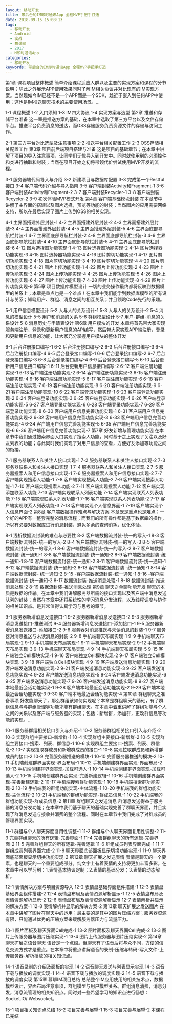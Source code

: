 ```yaml
---
layout: 移动开发
title: 带后台的IM即时通讯App 全程MVP手把手打造
date: 2018-09-15 15:08:13
tags:
  - 移动开发
  - Android
  - 实战
  - 慕课网
  - 2017
  - M即时通讯App
categories:
  - 移动开发
keywords: 带后台的IM即时通讯App 全程MVP手把手打造
---
```

第1章 课程项目整体概述
简单介绍课程适应人群以及主要的实现方案和课程的分节说明；除此之外展示APP使用效果同时了解IM相关协议并对比现有的IM实现方案。当然现如今IM已经不是一个APP而是一个SDK，趋近于嵌入到任何APP中使用；这也是IM推送聊天技术的主要使用场景。...

1-1 课程概述
1-2 入门须知
1-3 IM四大协议
1-4 实现方案与选型
第2章 推送和存储平台准备
这一章是推送方案的基础，在本章中选取了第三方平台以及文件存储平台。推送平台负责消息的送达，而OSS存储服务负责资源文件的存储与访问工作。

2-1 第三方平台对比选型及注意事项
2-2 推送平台相关配置工作
2-3 OSS存储相关配置工作
第3章 项目前后端项目搭建与准备
这是项目的基础章节；在本章中讲解了项目的导入注意事项，让同学们无忧导入到开发中。同时就使用到的必须控件和类进行抽取和封装；当然在项目开始之初将带领代价尝试使用MVP开发的流程。
<!-- more -->
3-1 服务器端代码导入与介绍
3-2 新建项目与数据库配置
3-3 完成第一个Restful接口
3-4 客户端代码介绍与导入指南
3-5 客户端封装Activity和Fragment-1
3-6 客户端封装Activity和Fragment-2
3-7 客户端封装Recycler-1
3-8 客户端封装Recycler-2
3-9 初次体验MVP模式开发
第4章 客户端基础模块封装
在本章节中讲解了主界面的搭建以及图片选择，预览等功能的封装；当然图片的应用需要网络支持，所以在最后实现了图片上传到OSS的相关实现。

4-1 主界面搭建外层封装-1
4-2 主界面搭建外层封装-2
4-3 主界面搭建外层封装-3
4-4 主界面搭建外层封装-4
4-5 主界面搭建外层封装-5
4-6 主界面底部导航栏封装-1
4-7 主界面底部导航栏封装-2
4-8 主界面底部导航栏封装-3
4-9 主界面底部导航栏封装-4
4-10 主界面底部导航栏封装-5
4-11 主界面底部导航栏封装-6
4-12 图片选择器功能实现-1
4-13 图片选择器功能实现-2
4-14 图片选择器功能实现-3
4-15 图片选择器功能实现-4
4-16 图片剪切功能实现-1
4-17 图片剪切功能实现-2
4-18 图片剪切功能实现-3
4-19 图片剪切功能实现-4
4-20 图片剪切功能实现-5
4-21 图片上传功能实现-1
4-22 图片上传功能实现-2
4-23 图片上传功能实现-3
4-24 图片上传功能实现-4
4-25 图片上传功能实现-5
4-26 图片上传功能实现-6
4-27 图片上传功能实现-7
4-28 图片上传功能实现-8
4-29 图片上传功能实现-9
第5章 项目数据库模型设计
一切的业务操作最终都将反映到数据模型的关系上；本章是重点也是一个难点！在本章中我们能学到数据库模型的所有设计与关系；知晓用户、群组、消息之间的相互关系；并且领略Code先行的乐趣。

5-1 用户信息模型设计
5-2 人与人的关系设计-1
5-3 人与人的关系设计-2
5-4 消息的模型设计
5-5 用户和消息的关系
5-6 群组模型设计
5-7 用户-群组-消息的关系设计
5-8 消息历史与申请表设计
第6章 用户模块的开发
本章将首先带大家实现服务端注册，登录和更新用户信息的API编写，然后带大家实现APP端注册，登录和更新用户信息的功能，让大家充分掌握用户模块的整体开发

6-1 后台注册接口编写-1
6-2 后台注册接口编写-2
6-3 后台注册接口编写-3
6-4 后台注册接口编写-4
6-5 后台登录接口编写-1
6-6 后台登录接口编写-2
6-7 后台登录接口编写-3
6-8 后台登录接口编写-4
6-9 后台登录接口编写-5
6-10 后台更新用户信息接口编写-1
6-11 后台更新用户信息接口编写-2
6-12 客户端注册功能实现-1
6-13 客户端注册功能实现-2
6-14 客户端注册功能实现-3
6-15 客户端注册功能实现-4
6-16 客户端注册功能实现-5
6-17 客户端注册功能实现-6
6-18 客户端注册功能实现-7
6-19 客户端注册功能实现-8
6-20 客户端注册功能实现-9
6-21 客户端注册功能实现-10
6-22 客户端登录功能实现-1
6-23 客户端登录功能实现-2
6-24 客户端登录功能实现-3
6-25 客户端登录功能实现-4
6-26 客户端登录功能实现-5
6-27 客户端登录功能实现-6
6-28 客户端登录功能实现-7
6-29 客户端登录功能实现-8
6-30 客户端用户信息完善功能实现-1
6-31 客户端用户信息完善功能实现-2
6-32 客户端用户信息完善功能实现-3
6-33 客户端用户信息完善功能实现-4
6-34 客户端用户信息完善功能实现-5
6-35 客户端用户信息完善功能实现-6
6-36 客户端用户信息完善功能实现-7
第7章 好友新增与管理功能实现
在本章节中我们通过搜索界面入口实现了搜索人功能，同时基于之上实现了关注以及好友列表的功能；与此同时我们实现了对用户信息的查看，方便好友添加等功能之间的衔接。

7-1 服务器联系人和关注人接口实现-1
7-2 服务器联系人和关注人接口实现-2
7-3 服务器联系人和关注人接口实现-1
7-4 服务器联系人和关注人接口实现-2
7-5 服务器搜索人和用户信息接口实现-1
7-6 服务器搜索人和用户信息接口实现-2
7-7 客户端实现搜索人功能-1
7-8 客户端实现搜索人功能-2
7-9 客户端实现搜索人功能-1
7-10 客户端实现搜索人功能-2
7-11 客户端实现搜索人功能
7-12 客户端实现添加联系人功能
7-13 客户端实现联系人列表功能
7-14 客户端实现联系人列表功能
7-15 客户端实现联系人列表功能-1
7-16 客户端实现联系人列表功能-2
7-17 客户端实现联系人列表功能-3
7-18 客户端实现个人信息界面-1
7-19 客户端实现个人信息界面-2
第8章 客户端数据操作难点与解决方案
本章既是重点也是难点；一个好的APP有一整套完整的消息流程；而我们的所有操作都是基于数据库的操作，所以有必要对数据库进行消息封装，避免多余的查询消耗，优化体验。

8-1 浅析数据流封装的难点与必要性
8-2 客户端数据流封装-统一的写入-1
8-3 客户端数据流封装-统一的写入-2
8-4 客户端数据流封装-统一的写入-3
8-5 客户端数据流封装-统一的写入-1
8-6 客户端数据流封装-统一的写入-2
8-7 客户端数据流封装-统一通知-1
8-8 客户端数据流封装-统一通知-2
8-9 客户端数据流封装-统一通知-1
8-10 客户端数据流封装-统一通知-2
8-11 客户端数据流封装-统一通知-1
8-12 客户端数据流封装-统一通知-2
8-13 客户端数据流封装 -统一通知-1
8-14 客户端数据流封装- 统一通知-2
8-15 -客户端数据流封装-统一通知-1
8-16 -客户端数据流封装-统一通知-2
8-17 数据流封装-推送消息处理-1
8-18 数据流封装-推送消息处理-2
8-19 数据流封装-推送消息处理
第9章 聊天之单聊功能开发
聊天的本质是数据的传输。在本章中我们讲解服务器所需的接口实现以及客户端中消息发送队列的封装；当然在本章中还将系统性的学习消息分发流程，以及线程调度与协作的相关知识点。是非常值得认真学习与思考的章节。

9-1 服务器新增消息发送接口-1
9-2 服务器新增消息发送接口-2
9-3 服务器新增消息发送接口-推送测试
9-4 服务器新增消息发送接口-添加接口-1
9-5 服务器新增消息发送接口-添加接口-2
9-6 服务器对消息推送与未读消息的封装-1
9-7 服务器对消息推送与未读消息的封装-2
9-8 手机端聊天布局实现-1
9-9 手机端聊天布局实现-2
9-10 手机端聊天布局实现-1
9-11 手机端聊天布局实现-2
9-12 手机端聊天布局实现-3
9-13 手机端聊天布局实现-4
9-14 手机端聊天布局实现-5
9-15 客户端独立Cell模块实现-1
9-16 客户端独立Cell模块实现-2
9-17 客户端独立Cell模块实现-3
9-18 客户端独立Cell模块实现-4
9-19 客户端发送消息功能实现-1
9-20 客户端发送消息功能实现-2
9-21 客户端发送消息功能实现-3
9-22 客户端发送消息功能实现-4
9-23 客户端发送消息功能实现-5
9-24 客户端发送消息功能实现-6
9-25 客户端发送消息功能实现-7
9-26 客户端发送消息功能实现-8
9-27 客户端本地最近会话功能实现-1
9-28 客户端本地最近会话功能实现-2
9-29 客户端本地最近会话功能实现-3
9-30 客户端本地最近会话功能实现-4
第10章 群组聊天之准备事项
好友能聊天了，那么群组该如何实现呢？本章是群组聊天的基础，有了群组信息与与群组管理等功能才能有群组聊天。在本章中着重讲解了群组功能与个人之间的关系以及客户端与服务器的实现；包括：新增群，添加群，更改群信息等功能的实现。...

10-1 服务器群组相关接口引入与介绍-1
10-2 服务器群组相关接口引入与介绍-2
10-3 实现群组主要接口-新增群-1
10-4 实现群组主要接口-新增群-2
10-5 实现群组主要接口-搜索、列表、群信息-1
10-6 实现群组主要接口-搜索、列表、群信息-2
10-7 实现拉取群成员和新增群成员的接口-1
10-8 实现拉取群成员和新增群成员的接口-2
10-9 完善服务器推送的模块-1
10-10 完善服务器推送的模块-2
10-11 手机端创建群界面实现-界面布局-1
10-12 手机端创建群界面实现-界面布局-2
10-13 手机端创建群界面实现-加载可选人-1
10-14 手机端创建群界面实现-加载可选人-2
10-15 手机端创建群界面实现-完善新建逻辑-1
10-16 手机端创建群界面实现-完善新建逻辑-2
10-17 手机端搜索群功能实现-1
10-18 手机端搜索群功能实现-2
10-19 手机端我的群组功能实现-主体流程-1
10-20 手机端我的群组功能实现-主体流程-2
10-21 手机端我的群组功能实现-群成员信息-1
10-22 手机端我的群组功能实现-群成员信息-2
第11章 群组聊天之发送消息
群消息发送得益于服务器的消息分发功能；在本章中我们基于聊天的基础实现完善了群聊天界面，并且实现了群消息发送与接收并消费的整个流程。同时在本章节中我们完成了对群成员的管理界面实现。

11-1 群组与个人聊天界面复用性调整-1
11-2 群组与个人聊天界面复用性调整-2
11-3 完善群组聊天的所有逻辑-完善界面-1
11-4 完善群组聊天的所有逻辑-完善界面-2
11-5 完善群组聊天的所有逻辑-完善逻辑
11-6 群组成员列表界面完成-1
11-7 群组成员列表界面完成-2
11-8 聊天界面底部面板显示切换功能实现-1
11-9 聊天界面底部面板显示切换功能实现-2
第12章 聊天扩展之发送表情
表情是聊天的一个要素，也是聊天的一个重要组成部分。纯文字上有着表情的支持将更加丰富多彩。在本章中可以学习到：1.表情基本协议定制；2.表情的基础分发；3.表情的动态解析。

12-1 表情解决方案与项目资源导入
12-2 表情盘基础界面组件搭建-1
12-3 表情盘基础界面组件搭建-2
12-4 表情盘布局及表情资源解析显示-1
12-5 表情盘布局及表情资源解析显示-2
12-6 表情盘布局及表情资源解析显示
12-7 表情解析并显示的解决方案-1
12-8 表情解析并显示的解决方案-2
第13章 聊天扩展之发送图片
在本章中讲解了图片在聊天中的运用；最主要的是其中的图片压缩方案；服务器资源有限，只能通过优秀的压缩方案来缓解服务器压力与流量压力。

13-1 图片面板及聊天界面Cell完成-1
13-2 图片面板及聊天界面Cell完成-2
13-3 图片上传服务器与图片压缩实现-1
13-4 图片上传服务器与图片压缩实现-2
第14章 聊天扩展之语音聊天
语音是一个点缀。但聊天有了语音后将与众不同，方便的信息交流方式才是重点。在本章中将重点讲解语音的录制-压缩与转码-写入文件-上传服务器-解析播放的相关知识点。

14-1 语音录制的介绍及面板的实现
14-2 语音聊天发送与列表显示实现
14-3 语音下载与播放的调度实现-1
14-4 语音下载与播放的调度实现-2
14-5 语音下载与播放的调度实现
第15章 慕聊IM项目总结
总结整个IM应用使用的相关技术点，数据模型设计，界面布局注意事项，群组模型与用户模型关系。群组消息消费，消息分发，消息流管理的相关知识点。同时对一些希望学习的知识点进行畅想：Socket.IO/ Websocket。

15-1 项目相关知识点总结
15-2 项目完善与展望-1
15-3 项目完善与展望-2
本课程已完结

<div id="jspay" sid="lArppIl4159" style="display:none">lArppIl4159</div>
<script type="text/javascript" src="https://www.fageka.com/j.js"></script>
<script type="text/javascript" src="https://www.fageka.com/e.js" charset="utf-8"></script>
